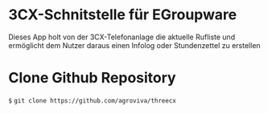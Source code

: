 # 3CX-Schnitstelle für EGroupware
Dieses App holt von der 3CX-Telefonanlage die aktuelle Rufliste und ermöglicht dem Nutzer daraus einen Infolog oder Stundenzettel zu erstellen

# Clone Github Repository
```$``` ```git clone https://github.com/agroviva/threecx```
